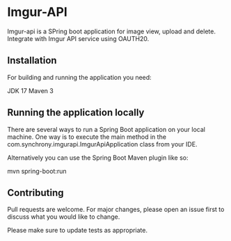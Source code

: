 # Imgur-API

Imgur-api is a SPring boot application for image view, upload and delete.
Integrate with Imgur API service using OAUTH20.

## Installation

For building and running the application you need:

JDK 17
Maven 3


## Running the application locally

There are several ways to run a Spring Boot application on your local machine. One way is to execute the main method in the com.synchrony.imgurapi.ImgurApiApplication class from your IDE.

Alternatively you can use the Spring Boot Maven plugin like so:

mvn spring-boot:run

## Contributing

Pull requests are welcome. For major changes, please open an issue first
to discuss what you would like to change.

Please make sure to update tests as appropriate.